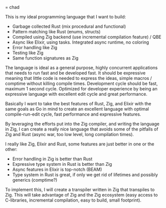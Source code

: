 = chad

This is my ideal programming language that I want to build:

- Garbage collected Rust (mix procedural and functional)
- Pattern matching like Rust (enums, structs)
- Compiled using Zig backend (use incremental compilation feature) / QBE
- Async like Elixir, using tasks. Integrated async runtime, no coloring
- Error handling like Zig
- Testing like Zig
- Same function signatures as Zig

The language is ideal as a general purpose, highly concurrent applications
that needs to run fast and be developed fast. It should be expressive meaning
that little code is needed to express the ideas, simple macros / comptime without killing compile
times. Development cycle should be fast, maximum 1 second cycle. Optimized
for developer experience by being an expressive language with excellent edit cycle
and great performance.

Basically I want to take the best features of Rust, Zig, and Elixir with the same goals
as Go in mind to create an excellent language with optimal compile-run-edit cycle, fast performance
and expressive features.

By leveraging the efforts put into the Zig compiler, and writing the language in Zig,
I can create a really nice language that avoids some of the pitfalls of Zig and Rust (async war, too low level, long compilation times).

I really like Zig, Elixir and Rust, some features are just better in one or the other:

- Error handling in Zig is better than Rust
- Expressive type system in Rust is better than Zig
- Async features in Elixir is top-notch (BEAM)
- Type system in Rust is great, if only we get rid of lifetimes and possibly generics (comptime?)

To implement this, I will create a transpiler written in Zig that transpiles to Zig. This will take advantage
of Zig and the Zig ecosystem (easy access to C-libraries, incremental compilation, easy to build, small footprint).
